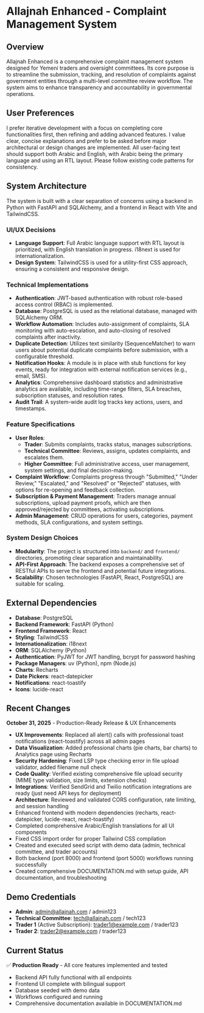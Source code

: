 # Allajnah Enhanced - Complaint Management System

## Overview
Allajnah Enhanced is a comprehensive complaint management system designed for Yemeni traders and oversight committees. Its core purpose is to streamline the submission, tracking, and resolution of complaints against government entities through a multi-level committee review workflow. The system aims to enhance transparency and accountability in governmental operations.

## User Preferences
I prefer iterative development with a focus on completing core functionalities first, then refining and adding advanced features. I value clear, concise explanations and prefer to be asked before major architectural or design changes are implemented. All user-facing text should support both Arabic and English, with Arabic being the primary language and using an RTL layout. Please follow existing code patterns for consistency.

## System Architecture
The system is built with a clear separation of concerns using a backend in Python with FastAPI and SQLAlchemy, and a frontend in React with Vite and TailwindCSS.

### UI/UX Decisions
-   **Language Support**: Full Arabic language support with RTL layout is prioritized, with English translation in progress. i18next is used for internationalization.
-   **Design System**: TailwindCSS is used for a utility-first CSS approach, ensuring a consistent and responsive design.

### Technical Implementations
-   **Authentication**: JWT-based authentication with robust role-based access control (RBAC) is implemented.
-   **Database**: PostgreSQL is used as the relational database, managed with SQLAlchemy ORM.
-   **Workflow Automation**: Includes auto-assignment of complaints, SLA monitoring with auto-escalation, and auto-closing of resolved complaints after inactivity.
-   **Duplicate Detection**: Utilizes text similarity (SequenceMatcher) to warn users about potential duplicate complaints before submission, with a configurable threshold.
-   **Notification Hooks**: A module is in place with stub functions for key events, ready for integration with external notification services (e.g., email, SMS).
-   **Analytics**: Comprehensive dashboard statistics and administrative analytics are available, including time-range filters, SLA breaches, subscription statuses, and resolution rates.
-   **Audit Trail**: A system-wide audit log tracks key actions, users, and timestamps.

### Feature Specifications
-   **User Roles**:
    -   **Trader**: Submits complaints, tracks status, manages subscriptions.
    -   **Technical Committee**: Reviews, assigns, updates complaints, and escalates them.
    -   **Higher Committee**: Full administrative access, user management, system settings, and final decision-making.
-   **Complaint Workflow**: Complaints progress through "Submitted," "Under Review," "Escalated," and "Resolved" or "Rejected" statuses, with options for re-opening and feedback collection.
-   **Subscription & Payment Management**: Traders manage annual subscriptions, upload payment proofs, which are then approved/rejected by committees, activating subscriptions.
-   **Admin Management**: CRUD operations for users, categories, payment methods, SLA configurations, and system settings.

### System Design Choices
-   **Modularity**: The project is structured into `backend/` and `frontend/` directories, promoting clear separation and maintainability.
-   **API-First Approach**: The backend exposes a comprehensive set of RESTful APIs to serve the frontend and potential future integrations.
-   **Scalability**: Chosen technologies (FastAPI, React, PostgreSQL) are suitable for scaling.

## External Dependencies
-   **Database**: PostgreSQL
-   **Backend Framework**: FastAPI (Python)
-   **Frontend Framework**: React
-   **Styling**: TailwindCSS
-   **Internationalization**: i18next
-   **ORM**: SQLAlchemy (Python)
-   **Authentication**: PyJWT for JWT handling, bcrypt for password hashing
-   **Package Managers**: uv (Python), npm (Node.js)
-   **Charts**: Recharts
-   **Date Pickers**: react-datepicker
-   **Notifications**: react-toastify
-   **Icons**: lucide-react

## Recent Changes
**October 31, 2025** - Production-Ready Release & UX Enhancements
-   **UX Improvements**: Replaced all alert() calls with professional toast notifications (react-toastify) across all admin pages
-   **Data Visualization**: Added professional charts (pie charts, bar charts) to Analytics page using Recharts
-   **Security Hardening**: Fixed LSP type checking error in file upload validator, added filename null check
-   **Code Quality**: Verified existing comprehensive file upload security (MIME type validation, size limits, extension checks)
-   **Integrations**: Verified SendGrid and Twilio notification integrations are ready (just need API keys for deployment)
-   **Architecture**: Reviewed and validated CORS configuration, rate limiting, and session handling
-   Enhanced frontend with modern dependencies (recharts, react-datepicker, lucide-react, react-toastify)
-   Completed comprehensive Arabic/English translations for all UI components
-   Fixed CSS import order for proper Tailwind CSS compilation
-   Created and executed seed script with demo data (admin, technical committee, and trader accounts)
-   Both backend (port 8000) and frontend (port 5000) workflows running successfully
-   Created comprehensive DOCUMENTATION.md with setup guide, API documentation, and troubleshooting

## Demo Credentials
-   **Admin**: admin@allajnah.com / admin123
-   **Technical Committee**: tech@allajnah.com / tech123
-   **Trader 1** (Active Subscription): trader1@example.com / trader123
-   **Trader 2**: trader2@example.com / trader123

## Current Status
✅ **Production Ready** - All core features implemented and tested
-   Backend API fully functional with all endpoints
-   Frontend UI complete with bilingual support
-   Database seeded with demo data
-   Workflows configured and running
-   Comprehensive documentation available in DOCUMENTATION.md